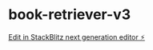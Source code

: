 # book-retriever-v3

[Edit in StackBlitz next generation editor ⚡️](https://stackblitz.com/~/github.com/iluxan/book-retriever-v3)
